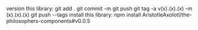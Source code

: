 version this library:
  git add .
  git commit -m
  git push
  git tag -a v(x).(x).(x) -m (x).(x).(x)
  git push --tags
install this library: 
  npm install AristotleAxolotl/the-philosophers-components#v0.0.5
